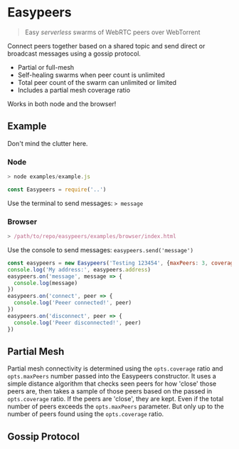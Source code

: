 # Easypeers
> Easy *serverless* swarms of WebRTC peers over WebTorrent

Connect peers together based on a shared topic and send direct or broadcast messages using a gossip protocol.

- Partial or full-mesh
- Self-healing swarms when peer count is unlimited
- Total peer count of the swarm can unlimited or limited
- Includes a partial mesh coverage ratio

Works in both node and the browser!

## Example
Don't mind the clutter here. 
### Node
```js
> node examples/example.js

const Easypeers = require('..')
```
Use the terminal to send messages: `> message`

### Browser
```js
> /path/to/repo/easypeers/examples/browser/index.html
```
Use the console to send messages: `easypeers.send('message')`

```js
const easypeers = new Easypeers('Testing 123454', {maxPeers: 3, coverage: -1})
console.log('My address:', easypeers.address)
easypeers.on('message', message => {
  console.log(message)
})
easypeers.on('connect', peer => {
  console.log('Peeer connected!', peer)
})
easypeers.on('disconnect', peer => {
  console.log('Peeer disconnected!', peer)
})
```

## Partial Mesh
Partial mesh connectivity is determined using the `opts.coverage` ratio and `opts.maxPeers` number passed into the Easypeers constructor. It uses a simple distance algorithm that checks seen peers for how 'close' those peers are, then takes a sample of those peers based on the passed in `opts.coverage` ratio. If the peers are 'close', they are kept. Even if the total number of peers exceeds the `opts.maxPeers` parameter. But only up to the number of peers found using the `opts.coverage` ratio.

## Gossip Protocol
